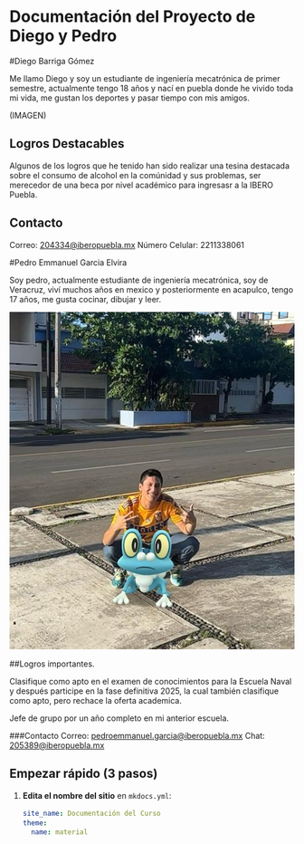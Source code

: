# Documentación del Proyecto de Diego y Pedro

#Diego Barriga Gómez

Me llamo Diego y soy un estudiante de ingeniería mecatrónica de primer semestre, actualmente tengo 18 años y nací en puebla donde he vivido toda mi vida, me gustan los deportes y pasar tiempo con mis amigos.

(IMAGEN)

## Logros Destacables

Algunos de los logros que he tenido han sido realizar una tesina destacada sobre el consumo de alcohol en la comúnidad y sus problemas, ser merecedor de una beca por nivel académico para ingresasr a la IBERO Puebla.

## Contacto
Correo: 204334@iberopuebla.mx
Número Celular: 2211338061

#Pedro Emmanuel Garcia Elvira

Soy pedro, actualmente estudiante de ingeniería mecatrónica, soy de Veracruz, viví muchos años en mexico y posteriormente en acapulco, tengo 17 años, me gusta cocinar, dibujar y leer.

![Diagrama del sistema](recursos/imgs/Pedrofotodura.jpeg)

##Logros importantes.

Clasifique como apto en el examen de conocimientos para la Escuela Naval y después participe en la fase definitiva 2025, la cual también clasifique como apto, pero rechace la oferta academica.

Jefe de grupo por un año completo en mi anterior escuela.

###Contacto
Correo: pedroemmanuel.garcia@iberopuebla.mx
Chat: 205389@iberopuebla.mx

## Empezar rápido (3 pasos)

1. **Edita el nombre del sitio** en `mkdocs.yml`:
   ```yaml
   site_name: Documentación del Curso
   theme:
     name: material
